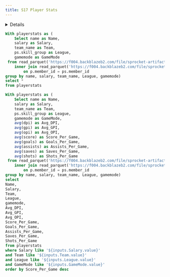 ```yaml
---
title: S17 Player Stats
---
```


<LastRefreshed prefix="Data last updated"/>

<Details title='Instructions'>

<p>Below you will find all stats for all players in MLE for S17.</p>
<p>-You can use the search bar above the table to search for a specific player.</p>
<p>-You can also use the drop down menus below to Filter the stats however you see fit.</p>
<p>-Lastly you can click on the stat column to put stats in ascending or descending order.</p>
</Details>

```sql Stats
With playerstats as (
    Select name as Name,
    salary as Salary,
    team_name as Team,
    ps.skill_group as League,
    gamemode as GameMode
 from read_parquet('https://f004.backblazeb2.com/file/sprocket-artifacts/public/data/players.parquet') p
    inner join read_parquet('https://f004.backblazeb2.com/file/sprocket-artifacts/public/data/s17/player_stats_s17.parquet') ps
        on p.member_id = ps.member_id
group by name, salary, team_name, League, gamemode)
select *
from playerstats
```

```sql LeaderboardStats
With playerstats as (
    Select name as Name,
    salary as Salary,
    team_name as Team,
    ps.skill_group as League,
    gamemode as GameMode,
    avg(dpi) as Avg_DPI,
    avg(gpi) as Avg_GPI,
    avg(opi) as Avg_OPI,
    avg(score) as Score_Per_Game,
    avg(goals) as Goals_Per_Game,
    avg(assists) as Assists_Per_Game,
    avg(saves) as Saves_Per_Game,
    avg(shots) as Shots_Per_Game
 from read_parquet('https://f004.backblazeb2.com/file/sprocket-artifacts/public/data/players.parquet') p
    inner join read_parquet('https://f004.backblazeb2.com/file/sprocket-artifacts/public/data/s17/player_stats_s17.parquet') ps
        on p.member_id = ps.member_id
group by name, salary, team_name, League, gamemode)
select
Name,
Salary,
Team,
League,
gamemode,
Avg_DPI,
Avg_GPI,
Avg_OPI,
Score_Per_Game,
Goals_Per_Game,
Assists_Per_Game,
Saves_Per_Game,
Shots_Per_Game
from playerstats
where Salary like '${inputs.Salary.value}'
and Team like '${inputs.Team.value}'
and League like '${inputs.League.value}'
and GameMode like '${inputs.GameMode.value}'
order by Score_Per_Game desc
```

<Dropdown data={Stats} name=Salary value=Salary>
    <DropdownOption value="%" valueLabel="Filter By Salary"/>
    <!-- Bug where we can't get the .0 from the query -->
</Dropdown>

<Dropdown data={Stats} name=Team value=Team>
    <DropdownOption value="%" valueLabel="Filter By Team"/>
</Dropdown>

<Dropdown data={Stats} name=League value=League>
    <DropdownOption value="%" valueLabel="Filter By League"/>
</Dropdown>

<Dropdown data={Stats} name=GameMode value=GameMode>
    <DropdownOption value="%" valueLabel="Filter By GameMode"/>
</Dropdown>

<DataTable data={LeaderboardStats} rows=20 search=true rowShading=true headerColor=#7FFFD4 backgroundColor=#A9A9A9/>

